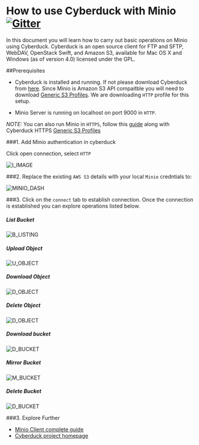 # How to use Cyberduck with Minio [![Gitter](https://badges.gitter.im/Join%20Chat.svg)](https://gitter.im/minio/minio?utm_source=badge&utm_medium=badge&utm_campaign=pr-badge&utm_content=badge)


In this document you will learn how to carry out basic operations on Minio using Cyberduck. Cyberduck is an open source client for FTP and SFTP, WebDAV, OpenStack Swift, and Amazon S3, available for Mac OS X and Windows (as of version 4.0) licensed under the GPL. 

##Prerequisites
* Cyberduck is installed and running. If not please download Cyberduck from [here](https://cyberduck.io/). Since Minio is Amazon S3 API compaitble you will need to download [Generic S3 Profiles](https://trac.cyberduck.io/wiki/help/en/howto/s3#HTTP). We are downloading ``HTTP`` profile for this setup.

* Minio Server is running on localhost on port 9000 in ``HTTP``. 

_NOTE:_ You can also run Minio in ``HTTPS``, follow this [guide](https://docs.minio.io/docs/generate-let-s-encypt-certificate-using-concert-for-minio) along with Cyberduck HTTPS [Generic S3 Profiles](https://trac.cyberduck.io/wiki/help/en/howto/s3#HTTPS) 

###1. Add Minio authentication in cyberduck

Click open connection, select ``HTTP``

![I_IMAGE](https://github.com/minio/cookbook/blob/master/docs/screenshots/cyberduck/defaultdashboard.jpg?raw=true)


###2. Replace the existing ``AWS S3`` details with your local ``Minio`` credntials to:


![MINIO_DASH](https://github.com/minio/cookbook/blob/master/docs/screenshots/cyberduck/connecttominio.jpg?raw=true)

###3. Click on the ``connect`` tab to establish connection.
Once the connection is established you can explore operations listed below.

##### List Bucket

![B_LISTING](https://github.com/minio/cookbook/blob/master/docs/screenshots/cyberduck/allbuckets.jpg?raw=true)

##### Upload Object

![U_OBJECT](https://github.com/minio/cookbook/blob/master/docs/screenshots/cyberduck/uploadobject.jpg?raw=true)

##### Download Object

![D_OBJECT](https://github.com/minio/cookbook/blob/master/docs/screenshots/cyberduck/downloadobject.jpg?raw=true)

##### Delete Object

![D_OBJECT](https://github.com/minio/cookbook/blob/master/docs/screenshots/cyberduck/deleteobject.jpg?raw=true)

##### Download bucket

![D_BUCKET](https://github.com/minio/cookbook/blob/master/docs/screenshots/cyberduck/downloadbucket.jpg?raw=true)

##### Mirror Bucket

![M_BUCKET](https://github.com/minio/cookbook/blob/master/docs/screenshots/cyberduck/mirror.jpg?raw=true)

##### Delete Bucket

![D_BUCKET](https://github.com/minio/cookbook/blob/master/docs/screenshots/cyberduck/deletebucket.jpg?raw=true)

###3. Explore Further
* [Minio Client complete guide](https://docs.minio.io/docs/minio-client-complete-guide)
* [Cyberduck project homepage](https://cyberduck.io)


